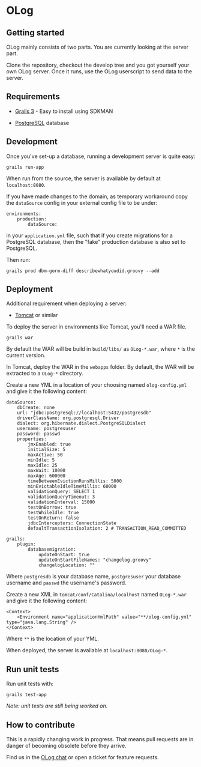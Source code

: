 OLog
====

Getting started
---------------

OLog mainly consists of two parts. You are currently looking at the server part.

Clone the repository, checkout the develop tree and you got yourself your own OLog server.
Once it runs, use the OLog userscript to send data to the server.

Requirements
------------

- [Grails 3](https://grails.org/download.html) - Easy to install using SDKMAN

- [PostgreSQL](http://www.postgresql.org/) database

Development
-----------

Once you've set-up a database, running a development server is quite easy:

    grails run-app

When run from the source, the server is available by default at `localhost:8080`.

If you have made changes to the domain, as temporary workaround copy the `dataSource` config in your external config file to be under:
 
    environments:
        production:
            dataSource:
 
in your `application.yml` file, such that if you create migrations for a PostgreSQL database, then the "fake" production database is also set to PostgreSQL.
 
Then run:

    grails prod dbm-gorm-diff describewhatyoudid.groovy --add

Deployment
----------

Additional requirement when deploying a server:

- [Tomcat](https://tomcat.apache.org/) or similar

To deploy the server in environments like Tomcat, you'll need a WAR file.

    grails war

By default the WAR will be build in `build/libs/` as `OLog-*.war`, where `*` is the current version.

In Tomcat, deploy the WAR in the `webapps` folder. By default, the WAR will be extracted to a `OLog-*` directory.

Create a new YML in a location of your choosing named `olog-config.yml` and give it the following content:

    dataSource:
        dbCreate: none
        url: "jdbc:postgresql://localhost:5432/postgresdb"
        driverClassName: org.postgresql.Driver
        dialect: org.hibernate.dialect.PostgreSQLDialect
        username: postgresuser
        password: passwd
        properties:
            jmxEnabled: true
            initialSize: 5
            maxActive: 50
            minIdle: 5
            maxIdle: 25
            maxWait: 10000
            maxAge: 600000
            timeBetweenEvictionRunsMillis: 5000
            minEvictableIdleTimeMillis: 60000
            validationQuery: SELECT 1
            validationQueryTimeout: 3
            validationInterval: 15000
            testOnBorrow: true
            testWhileIdle: true
            testOnReturn: false
            jdbcInterceptors: ConnectionState
            defaultTransactionIsolation: 2 # TRANSACTION_READ_COMMITTED
       
    grails:
        plugin:
            databasemigration:
                updateOnStart: true
                updateOnStartFileNames: "changelog.groovy"
                changelogLocation: ""

Where `postgresdb` is your database name, `postgresuser` your database username and `passwd` the username's password.

Create a new XML in `tomcat/conf/Catalina/localhost` named `OLog-*.war` and give it the following content:

    <Context>
        <Environment name="applicationYmlPath" value="**/olog-config.yml" type="java.lang.String" />
    </Context>

Where `**` is the location of your YML.

When deployed, the server is available at `localhost:8080/OLog-*`.

Run unit tests
--------------

Run unit tests with:

    grails test-app

*Note: unit tests are still being worked on.*

How to contribute
-----------------

This is a rapidly changing work in progress. That means pull requests are in danger of becoming obsolete before they arrive.

Find us in the [OLog chat](http://chat.stackexchange.com/rooms/30740/olog-ogame-logger-and-personal-assistant) or open a ticket for feature requests.
